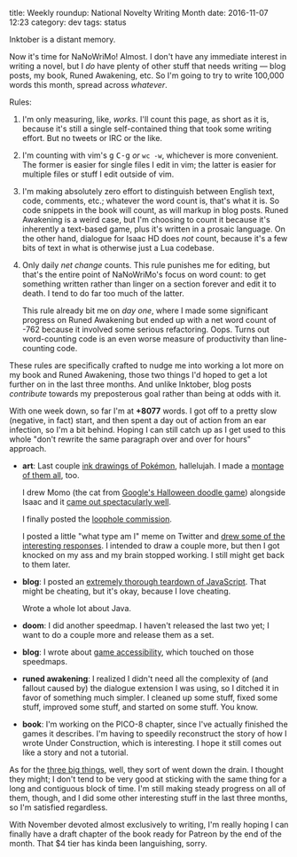 title: Weekly roundup: National Novelty Writing Month
date: 2016-11-07 12:23
category: dev
tags: status

Inktober is a distant memory.

Now it's time for NaNoWriMo!  Almost.  I don't have any immediate interest in writing a novel, but I _do_ have plenty of other stuff that needs writing — blog posts, my book, Runed Awakening, etc.  So I'm going to try to write 100,000 words this month, spread across _whatever_.

Rules:

1. I'm only measuring, like, _works_.  I'll count this page, as short as it is, because it's still a single self-contained thing that took some writing effort.  But no tweets or IRC or the like.

2. I'm counting with vim's <kbd>g</kbd> <kbd>C-g</kbd> _or_ `wc -w`, whichever is more convenient.  The former is easier for single files I edit in vim; the latter is easier for multiple files or stuff I edit outside of vim.

3. I'm making absolutely zero effort to distinguish between English text, code, comments, etc.; whatever the word count is, that's what it is.  So code snippets in the book will count, as will markup in blog posts.  Runed Awakening is a weird case, but I'm choosing to count it because it's inherently a text-based game, plus it's written in a prosaic language.  On the other hand, dialogue for Isaac HD does _not_ count, because it's a few bits of text in what is otherwise just a Lua codebase.

4. Only daily _net change_ counts.  This rule punishes me for editing, but that's the entire point of NaNoWriMo's focus on word count: to get something written rather than linger on a section forever and edit it to death.  I tend to do far too much of the latter.

    This rule already bit me on _day one_, where I made some significant progress on Runed Awakening but ended up with a net word count of -762 because it involved some serious refactoring.  Oops.  Turns out word-counting code is an even worse measure of productivity than line-counting code.

These rules are specifically crafted to nudge me into working a lot more on my book and Runed Awakening, those two things I'd hoped to get a lot further on in the last three months.  And unlike Inktober, blog posts _contribute_ towards my preposterous goal rather than being at odds with it.

With one week down, so far I'm at **+8077** words.  I got off to a pretty slow (negative, in fact) start, and then spent a day out of action from an ear infection, so I'm a bit behind.  Hoping I can still catch up as I get used to this whole "don't rewrite the same paragraph over and over for hours" approach.

- **art**: Last couple [ink drawings of Pokémon](https://lexyeevee.tumblr.com/tagged/daily-pok%C3%A9mon), hallelujah.  I made a [montage of them all](https://lexyeevee.tumblr.com/post/152588312702/this-is-a-daily-pok%C3%A9mon-milestone-so-heres), too.

    I drew Momo (the cat from [Google's Halloween doodle game](https://www.google.com/doodles/halloween-2016)) alongside Isaac and it [came out spectacularly well](https://lexyeevee.tumblr.com/post/152580526797/i-love-momo-i-also-love-isaac-it-seemed).

    I finally posted the [loophole commission](https://lexyeevee.tumblr.com/post/152621139382/sketch-found-a-clever-loophole-via-which-it-is).

    I posted a little "what type am I" meme on Twitter and [drew some of the interesting responses](https://twitter.com/eevee/status/794346667159891969).  I intended to draw a couple more, but then I got knocked on my ass and my brain stopped working.  I still might get back to them later.

- **blog**: I posted an [extremely thorough teardown of JavaScript]({filename}/2016-10-31-javascript-a-horror-story.markdown).  That might be cheating, but it's okay, because I love cheating.

    Wrote a whole lot about Java.

- **doom**: I did another speedmap.  I haven't released the last two yet; I want to do a couple more and release them as a set.

- **blog**: I wrote about [game accessibility]({filename}/2016-10-29-accessible-games.markdown), which touched on those speedmaps.

- **runed awakening**: I realized I didn't need all the complexity of (and fallout caused by) the dialogue extension I was using, so I ditched it in favor of something much simpler.  I cleaned up some stuff, fixed some stuff, improved some stuff, and started on some stuff.  You know.

- **book**: I'm working on the PICO-8 chapter, since I've actually finished the games it describes.  I'm having to speedily reconstruct the story of how I wrote Under Construction, which is interesting.  I hope it still comes out like a story and not a tutorial.

As for the [three big things]({filename}/dev/2016-08-07-weekly-roundup-three-big-things.markdown), well, they sort of went down the drain.  I thought they might; I don't tend to be very good at sticking with the same thing for a long and contiguous block of time.  I'm still making steady progress on all of them, though, and I did some other interesting stuff in the last three months, so I'm satisfied regardless.

With November devoted almost exclusively to writing, I'm really hoping I can finally have a draft chapter of the book ready for Patreon by the end of the month.  That $4 tier has kinda been languishing, sorry.
